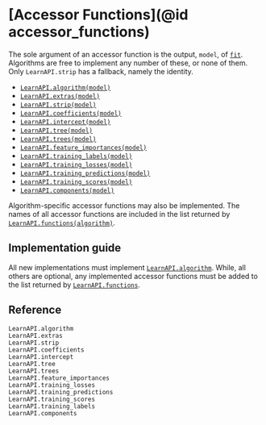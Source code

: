 # [Accessor Functions](@id accessor_functions)

The sole argument of an accessor function is the output, `model`, of
[`fit`](@ref). Algorithms are free to implement any number of these, or none of them. Only
`LearnAPI.strip` has a fallback, namely the identity.

- [`LearnAPI.algorithm(model)`](@ref)
- [`LearnAPI.extras(model)`](@ref)
- [`LearnAPI.strip(model)`](@ref)
- [`LearnAPI.coefficients(model)`](@ref)
- [`LearnAPI.intercept(model)`](@ref)
- [`LearnAPI.tree(model)`](@ref)
- [`LearnAPI.trees(model)`](@ref)
- [`LearnAPI.feature_importances(model)`](@ref)
- [`LearnAPI.training_labels(model)`](@ref)
- [`LearnAPI.training_losses(model)`](@ref)
- [`LearnAPI.training_predictions(model)`](@ref)
- [`LearnAPI.training_scores(model)`](@ref)
- [`LearnAPI.components(model)`](@ref)

Algorithm-specific accessor functions may also be implemented. The names of all accessor
functions are included in the list returned by [`LearnAPI.functions(algorithm)`](@ref).

## Implementation guide

All new implementations must implement [`LearnAPI.algorithm`](@ref). While, all others are
optional, any implemented accessor functions must be added to the list returned by
[`LearnAPI.functions`](@ref).


## Reference

```@docs
LearnAPI.algorithm
LearnAPI.extras
LearnAPI.strip
LearnAPI.coefficients
LearnAPI.intercept
LearnAPI.tree
LearnAPI.trees
LearnAPI.feature_importances
LearnAPI.training_losses
LearnAPI.training_predictions
LearnAPI.training_scores
LearnAPI.training_labels
LearnAPI.components
```


